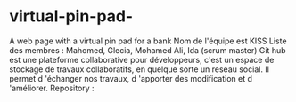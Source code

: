 # virtual-pin-pad-
A web page with a virtual pin pad for a bank
Nom de  l'équipe est KISS
Liste des membres : Mahomed, Glecia, Mohamed Ali, Ida (scrum master)
Git hub est une plateforme collaborative pour développeurs, c'est un espace de stockage de travaux collaboratifs, en quelque sorte un reseau social. Il permet d 'échanger nos travaux, d 'apporter des modification et d 'améliorer.
Repository :
